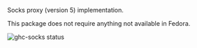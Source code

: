 Socks proxy (version 5) implementation.

This package does not require anything not available in Fedora.

![ghc-socks status](https://copr.fedorainfracloud.org/coprs/dshea/bdcs-haskell-deps/package/ghc-socks/status_image/last_build.png)
